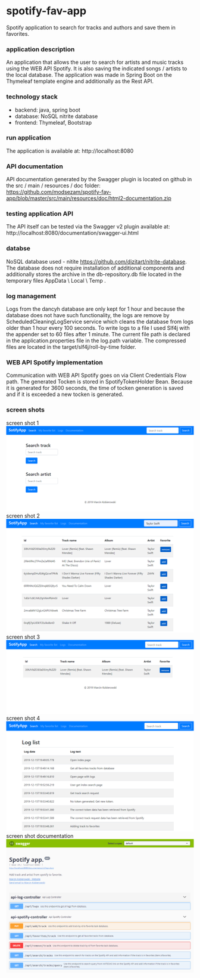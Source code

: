 # spotify-fav-app
Spotify application to search for tracks and authors and save them in favorites.

### application description
An application that allows the user to search for artists and music tracks using the WEB API Spotify. It is also saving the indicated songs / artists to the local database.
The application was made in Spring Boot on the Thymeleaf template engine and additionally as the Rest API.

### technology stack
* backend: java, spring boot
* database: NoSQL nitrite database
* frontend: Thymeleaf, Bootstrap


### run application
The application is available at:
http://localhost:8080

### API documentation
API documentation generated by the Swagger plugin is located on github in the src / main / resources / doc folder:
https://github.com/modsezam/spotify-fav-app/blob/master/src/main/resources/doc/html2-documentation.zip

### testing application API
The API itself can be tested via the Swagger v2 plugin available at:
http://localhost:8080/documentation/swagger-ui.html

### databse
NoSQL database used - nitite
https://github.com/dizitart/nitrite-database.
The database does not require installation of additional components and additionally stores the archive in the db-repository.db file located in the temporary files AppData \ Local \ Temp \.

### log management
Logs from the dancyh database are only kept for 1 hour and because the database does not have such functionality, the logs are remove by ScheduledCleaningLogService service which cleans the database from logs older than 1 hour every 100 seconds.
To write logs to a file I used Slf4j with the appender set to 60 files after 1 minute.
The current file path is declared in the application.properties file in the log.path variable.
The compressed files are located in the target/slf4j/roll-by-time folder.

### WEB API Spotify implementation
Communication with WEB API Spotify goes on via Client Credentials Flow path.
The generated Tocken is stored in SpotifyTokenHolder Bean. Because it is generated for 3600 seconds, the time of tocken generation is saved and if it is exceeded a new tocken is generated.

### screen shots
screen shot 1
![spotify-fav-app 1](https://github.com/modsezam/spotify-fav-app/blob/master/src/main/resources/images/spotify-sc-2.png)
screen shot 2
![spotify-fav-app 2](https://github.com/modsezam/spotify-fav-app/blob/master/src/main/resources/images/spotify-sc-3.png)
screen shot 3
![spotify-fav-app 3](https://github.com/modsezam/spotify-fav-app/blob/master/src/main/resources/images/spotify-sc-4.png)
screen shot 4
![spotify-fav-app 4](https://github.com/modsezam/spotify-fav-app/blob/master/src/main/resources/images/spotify-sc-5.png)
screen shot documentation
![spotify-fav-app documentaion](https://github.com/modsezam/spotify-fav-app/blob/master/src/main/resources/images/spotify-sc-1.png)
